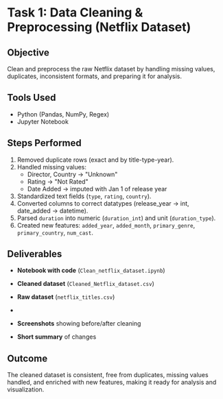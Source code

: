 # Task 1: Data Cleaning & Preprocessing (Netflix Dataset)

## Objective
Clean and preprocess the raw Netflix dataset by handling missing values, duplicates, inconsistent formats, and preparing it for analysis.

## Tools Used
- Python (Pandas, NumPy, Regex)
- Jupyter Notebook

## Steps Performed
1. Removed duplicate rows (exact and by title-type-year).  
2. Handled missing values:  
   - Director, Country → "Unknown"  
   - Rating → "Not Rated"  
   - Date Added → imputed with Jan 1 of release year  
3. Standardized text fields (`type`, `rating`, `country`).  
4. Converted columns to correct datatypes (release_year → int, date_added → datetime).  
5. Parsed `duration` into numeric (`duration_int`) and unit (`duration_type`).  
6. Created new features: `added_year`, `added_month`, `primary_genre`, `primary_country`, `num_cast`.  

## Deliverables
- **Notebook with code** (`Clean_netflix_dataset.ipynb`)
- **Cleaned dataset** (`Cleaned_Netflix_dataset.csv`)  
- **Raw dataset** (`netflix_titles.csv`)  

- 
- **Screenshots** showing before/after cleaning  
- **Short summary** of changes  

## Outcome
The cleaned dataset is consistent, free from duplicates, missing values handled, and enriched with new features, making it ready for analysis and visualization.


